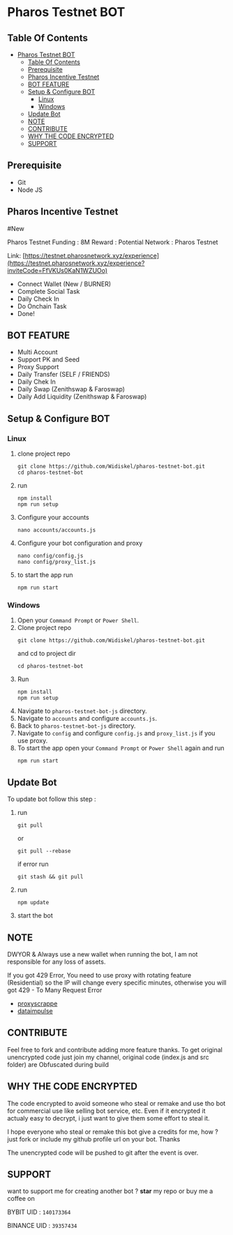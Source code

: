 # Pharos Testnet BOT

## Table Of Contents

- [Pharos Testnet BOT](#pharos-testnet-bot)
  - [Table Of Contents](#table-of-contents)
  - [Prerequisite](#prerequisite)
  - [Pharos Incentive Testnet](#pharos-incentive-testnet)
  - [BOT FEATURE](#bot-feature)
  - [Setup \& Configure BOT](#setup--configure-bot)
    - [Linux](#linux)
    - [Windows](#windows)
  - [Update Bot](#update-bot)
  - [NOTE](#note)
  - [CONTRIBUTE](#contribute)
  - [WHY THE CODE ENCRYPTED](#why-the-code-encrypted)
  - [SUPPORT](#support)

## Prerequisite

- Git
- Node JS

## Pharos Incentive Testnet

#New

Pharos Testnet
Funding : 8M
Reward : Potential
Network : Pharos Testnet

Link:
[https://testnet.pharosnetwork.xyz/experience](https://testnet.pharosnetwork.xyz/experience?inviteCode=FfVKUs0KaN1WZUOo)

- Connect Wallet (New / BURNER)
- Complete Social Task
- Daily Check In
- Do Onchain Task
- Done!

## BOT FEATURE

- Multi Account
- Support PK and Seed
- Proxy Support
- Daily Transfer (SELF / FRIENDS)
- Daily Chek In
- Daily Swap (Zenithswap & Faroswap)
- Daily Add Liquidity (Zenithswap & Faroswap)

## Setup & Configure BOT

### Linux

1. clone project repo
   ```
   git clone https://github.com/Widiskel/pharos-testnet-bot.git
   cd pharos-testnet-bot
   ```
2. run
   ```
   npm install
   npm run setup
   ```
3. Configure your accounts
   ```
   nano accounts/accounts.js
   ```
4. Configure your bot configuration and proxy
   ```
   nano config/config.js
   nano config/proxy_list.js
   ```
5. to start the app run
   ```
   npm run start
   ```

### Windows

1. Open your `Command Prompt` or `Power Shell`.
2. Clone project repo
   ```
   git clone https://github.com/Widiskel/pharos-testnet-bot.git
   ```
   and cd to project dir
   ```
   cd pharos-testnet-bot
   ```
3. Run
   ```
   npm install
   npm run setup
   ```
4. Navigate to `pharos-testnet-bot-js` directory.
5. Navigate to `accounts` and configure `accounts.js`.
6. Back to `pharos-testnet-bot-js` directory.
7. Navigate to `config` and configure `config.js` and `proxy_list.js` if you use proxy.
8. To start the app open your `Command Prompt` or `Power Shell` again and run
   ```
   npm run start
   ```

## Update Bot

To update bot follow this step :

1. run
   ```
   git pull
   ```
   or
   ```
   git pull --rebase
   ```
   if error run
   ```
   git stash && git pull
   ```
2. run
   ```
   npm update
   ```
3. start the bot

## NOTE

DWYOR & Always use a new wallet when running the bot, I am not responsible for any loss of assets.

If you got 429 Error, You need to use proxy with rotating feature (Residential) so the IP will change every specific minutes, otherwise you will got 429 - To Many Request Error

- [proxyscrappe](https://proxyscrape.com/?ref=yzi1n2y)
- [dataimpulse](https://dataimpulse.com/?aff=66393)

## CONTRIBUTE

Feel free to fork and contribute adding more feature thanks. To get original unencrypted code just join my channel, original code (index.js and src folder) are Obfuscated during build

## WHY THE CODE ENCRYPTED

The code encrypted to avoid someone who steal or remake and use tho bot for commercial use like selling bot service, etc. Even if it encrypted it actualy easy to decrypt, i just want to give them some effort to steal it.

I hope everyone who steal or remake this bot give a credits for me, how ? just fork or include my github profile url on your bot. Thanks

The unencrypted code will be pushed to git after the event is over.

## SUPPORT

want to support me for creating another bot ?
**star** my repo or buy me a coffee on

BYBIT UID : `140173364`

BINANCE UID : `39357434`
